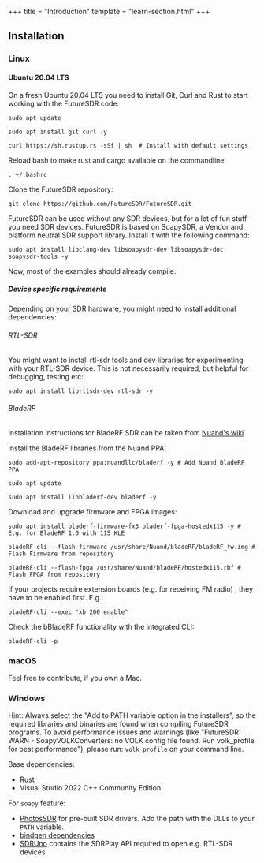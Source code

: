 +++
title = "Introduction"
template = "learn-section.html"
+++

## Installation

### Linux

#### Ubuntu 20.04 LTS
On a fresh Ubuntu 20.04 LTS you need to install Git, Curl and Rust to start working with the FutureSDR code.

`sudo apt update`

`sudo apt install git curl -y`

`curl https://sh.rustup.rs -sSf | sh  # Install with default settings`

Reload bash to make rust and cargo available on the commandline:

`. ~/.bashrc`

Clone the FutureSDR repository:

`git clone https://github.com/FutureSDR/FutureSDR.git`

FutureSDR can be used without any SDR devices, but for a lot of fun stuff you need SDR devices.
FutureSDR is based on SoapySDR, a Vendor and platform neutral SDR support library.
Install it with the following command:

`sudo apt install libclang-dev libsoapysdr-dev libsoapysdr-doc soapysdr-tools -y`

Now, most of the examples should already compile.

##### Device specific requirements
Depending on your SDR hardware, you might need to install additional dependencies:

###### RTL-SDR
You might want to install rtl-sdr  tools and dev libraries for experimenting with your RTL-SDR device.
This is not necessarily required, but helpful for debugging, testing etc:

`sudo apt install librtlsdr-dev rtl-sdr -y`

###### BladeRF
Installation instructions for BladeRF SDR can be taken from [Nuand's wiki](https://github.com/Nuand/bladeRF/wiki/Getting-started%3A-Linux#Easy_installation_for_Ubuntu_The_bladeRF_PPA)

Install the BladeRF libraries from the Nuand PPA:

`sudo add-apt-repository ppa:nuandllc/bladerf -y # Add Nuand BladeRF PPA`

`sudo apt update`

`sudo apt install libbladerf-dev bladerf -y`

Download and upgrade firmware and FPGA images:

`sudo apt install bladerf-firmware-fx3 bladerf-fpga-hostedx115 -y # E.g. for BladeRF 1.0 with 115 KLE`

`bladeRF-cli --flash-firmware /usr/share/Nuand/bladeRF/bladeRF_fw.img # Flash Firmware from repository`

`bladeRF-cli --flash-fpga /usr/share/Nuand/bladeRF/hostedx115.rbf # Flash FPGA from repository`

If your projects require extension boards (e.g. for receiving FM radio) , they have to be enabled first. E.g.:

`bladeRF-cli --exec "xb 200 enable"`

Check the bBladeRF functionality with the integrated CLI:

`bladeRF-cli -p`


### macOS
Feel free to contribute, if you own a Mac.

### Windows

Hint: Always select the "Add to PATH variable option in the installers", so the required libraries and binaries are found when compiling FutureSDR programs.
To avoid performance issues and warnings (like "FutureSDR: WARN - SoapyVOLKConverters: no VOLK config file found. Run volk_profile for best performance"), please run: `volk_profile` on your command line.

Base dependencies:
- [Rust](https://www.rust-lang.org/tools/install)
- Visual Studio 2022 C++ Community Edition

For `soapy` feature:
- [PhotosSDR](https://downloads.myriadrf.org/builds/PothosSDR/) for pre-built SDR drivers. Add the path with the DLLs to your `PATH` variable.
- [bindgen dependencies](https://rust-lang.github.io/rust-bindgen/requirements.html#windows)
- [SDRUno](https://www.sdrplay.com/sdruno/) contains the SDRPlay API required to open e.g. RTL-SDR devices
<!-- - [package config lite](https://sourceforge.net/projects/pkgconfiglite/) -->
